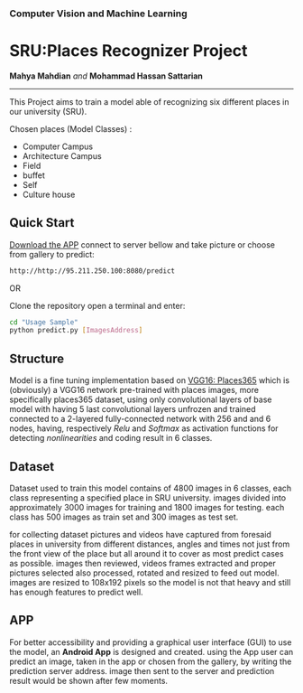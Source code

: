 ###  Computer Vision and Machine Learning

# SRU:Places Recognizer Project

**Mahya Mahdian** _and_
**Mohammad Hassan Sattarian**

---

This Project aims to train a model able of recognizing six different places in our university (SRU).

Chosen places (Model Classes) :

- Computer Campus
- Architecture Campus
- Field
- buffet
- Self
- Culture house

## Quick Start

[Download the APP](https://mhsattarian.com/projects/Places%20Recognizer.apk) connect to server bellow and take picture or choose from gallery to predict:

```html
http://http://95.211.250.100:8080/predict
```

OR

Clone the repository open a terminal and enter:

```bash
cd "Usage Sample"
python predict.py [ImagesAddress]
```

## Structure

Model is a fine tuning implementation based on [VGG16: Places365](https://github.com/GKalliatakis/Keras-VGG16-places365) which is (obviously) a VGG16 network pre-trained with places images, more specifically places365 dataset, using only convolutional layers of base model with having 5 last convolutional layers unfrozen and trained connected to a 2-layered  fully-connected network with 256 and and 6 nodes, having, respectively _Relu_ and _Softmax_ as activation functions for detecting _nonlinearities_ and coding result in 6 classes.

## Dataset

Dataset used to train this model contains of 
4800 images in 6 classes, each class representing a specified place in SRU university.
images divided into approximately 3000 images for training and 1800 images for testing. each class has 500 images as train set and 300 images as test set.

for collecting dataset pictures and videos have captured from foresaid places in university from different distances, angles and times not just from the front view of the place but all around it to cover as most predict cases as possible.
images then reviewed, videos frames extracted and proper pictures selected also processed, rotated and resized to feed out model. images are resized to 108x192 pixels so the model is not that heavy and still has enough features to predict well.

## APP

For better accessibility and providing a graphical user interface (GUI) to use the model, an **Android App** is designed and created. using the App user can predict an image, taken in the app or chosen from the gallery, by writing the prediction server address. image then sent to the server and prediction result would be shown after few moments.
